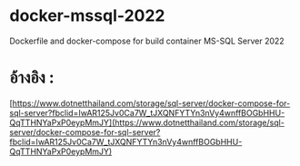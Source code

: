 # docker-mssql-2022
Dockerfile and docker-compose for build container MS-SQL Server 2022

# อ้างอิง :

[https://www.dotnetthailand.com/storage/sql-server/docker-compose-for-sql-server?fbclid=IwAR125Jv0Ca7W_tJXQNFYTYn3nVy4wnffBOGbHHU-QqTTHNYaPxP0eypMmJY](https://www.dotnetthailand.com/storage/sql-server/docker-compose-for-sql-server?fbclid=IwAR125Jv0Ca7W_tJXQNFYTYn3nVy4wnffBOGbHHU-QqTTHNYaPxP0eypMmJY)

